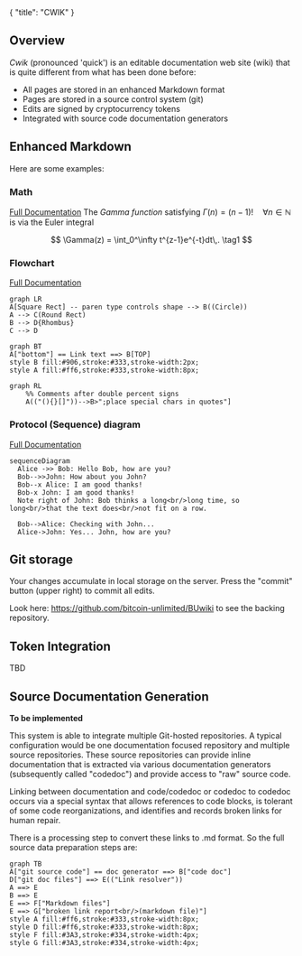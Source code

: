 <div class="cwikmeta">
{
"title": "CWIK"
} </div>

## Overview

*Cwik* (pronounced 'quick') is an editable documentation web site (wiki) that is quite different from what has been done before:

 - All pages are stored in an enhanced Markdown format
 - Pages are stored in a source control system (git)
 - Edits are signed by cryptocurrency tokens
 - Integrated with source code documentation generators

## Enhanced Markdown
Here are some examples:

### Math
[Full Documentation](https://katex.org/docs/supported.html)
The *Gamma function* satisfying $\Gamma(n) = (n-1)!\quad\forall n\in\mathbb N$ is via the Euler integral

$$
\Gamma(z) = \int_0^\infty t^{z-1}e^{-t}dt\,. \tag1
$$

### Flowchart
[Full Documentation](https://mermaidjs.github.io/#/flowchart)
```mermaid
graph LR
A[Square Rect] -- paren type controls shape --> B((Circle))
A --> C(Round Rect)
B --> D{Rhombus}
C --> D
```

```mermaid
graph BT
A["bottom"] == Link text ==> B[TOP]
style B fill:#906,stroke:#333,stroke-width:2px;
style A fill:#ff6,stroke:#333,stroke-width:8px;
```
```mermaid
graph RL
    %% Comments after double percent signs
    A(("(){}[]"))-->B>";place special chars in quotes"]
```

### Protocol (Sequence) diagram
[Full Documentation](https://mermaidjs.github.io/#/sequenceDiagram)
```mermaid
sequenceDiagram
  Alice ->> Bob: Hello Bob, how are you?
  Bob-->>John: How about you John?
  Bob--x Alice: I am good thanks!
  Bob-x John: I am good thanks!
  Note right of John: Bob thinks a long<br/>long time, so long<br/>that the text does<br/>not fit on a row.

  Bob-->Alice: Checking with John...
  Alice->John: Yes... John, how are you?
```

## Git storage

Your changes accumulate in local storage on the server.  Press the "commit" button (upper right) to commit all edits.

Look here: https://github.com/bitcoin-unlimited/BUwiki to see the backing repository.

## Token Integration
TBD

## Source Documentation Generation
**To be implemented**

This system is able to integrate multiple Git-hosted repositories.  A typical configuration would be one documentation focused repository and multiple source repositories.  These source repositories can provide inline documentation that is extracted via various documentation generators (subsequently called "codedoc") and provide access to "raw" source code.

Linking between documentation and code/codedoc or codedoc to codedoc occurs via a special syntax that allows references to code blocks, is tolerant of some code reorganizations, and identifies and records broken links for human repair.

There is a processing step to convert these links to .md format.  So the full source data preparation steps are:

```mermaid
graph TB
A["git source code"] == doc generator ==> B["code doc"]
D["git doc files"] ==> E(("Link resolver"))
A ==> E
B ==> E
E ==> F["Markdown files"]
E ==> G["broken link report<br/>(markdown file)"]
style A fill:#ff6,stroke:#333,stroke-width:8px;
style D fill:#ff6,stroke:#333,stroke-width:8px;
style F fill:#3A3,stroke:#334,stroke-width:4px;
style G fill:#3A3,stroke:#334,stroke-width:4px;
```